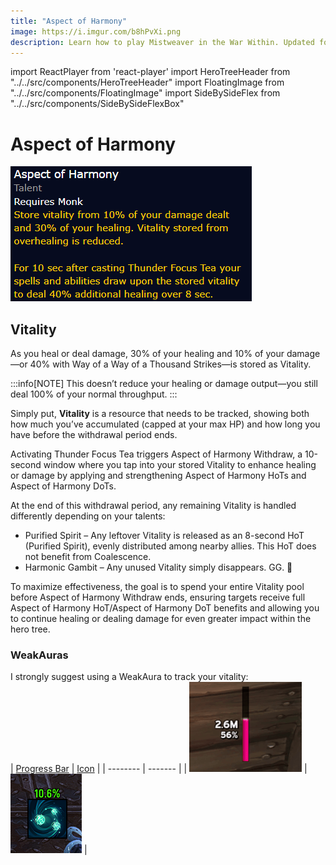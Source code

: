 ```yaml
---
title: "Aspect of Harmony"
image: https://i.imgur.com/b8hPvXi.png
description: Learn how to play Mistweaver in the War Within. Updated for 11.1.
---
```


import ReactPlayer from 'react-player'
import HeroTreeHeader from "../../src/components/HeroTreeHeader"
import FloatingImage from "../../src/components/FloatingImage"
import SideBySideFlex from "../../src/components/SideBySideFlexBox"

# Aspect of Harmony

![<WH>Aspect of Harmony</WH>](..\images\moh\AspectofHarmony.png)

## Vitality

As you heal or deal damage, 30% of your healing and 10% of your damage—or 40% with Way of a <WH>Way of a Thousand Strikes</WH>—is stored as Vitality.

:::info[NOTE]
This doesn’t reduce your healing or damage output—you still deal 100% of your normal throughput.
:::

Simply put, **Vitality** is a resource that needs to be tracked, showing both how much you’ve accumulated (capped at your max HP) and how long you have before the withdrawal period ends.


Activating <WH>Thunder Focus Tea</WH> triggers <WH>Aspect of Harmony Withdraw</WH>, a 10-second window where you tap into your stored Vitality to enhance healing or damage by applying and strengthening <WH short="HoT">Aspect of Harmony HoT</WH>s and <WH short="DoT">Aspect of Harmony DoT</WH>s.

At the end of this withdrawal period, any remaining Vitality is handled differently depending on your talents:

- <WH>Purified Spirit</WH> – Any leftover Vitality is released as an 8-second HoT (<WH>Purified Spirit</WH>), evenly distributed among nearby allies. This HoT does not benefit from <WH>Coalescence</WH>.
- <WH>Harmonic Gambit</WH> – Any unused Vitality simply disappears. GG. 🙁

To maximize effectiveness, the goal is to spend your entire Vitality pool before <WH>Aspect of Harmony Withdraw</WH> ends, ensuring targets receive full <WH short="HoT">Aspect of Harmony HoT</WH>/<WH short="DoT">Aspect of Harmony DoT</WH> benefits and allowing you to continue healing or dealing damage for even greater impact within the <HeroTreeHeader heroTree="Master of Harmony"/> hero tree.

### WeakAuras

I strongly suggest using a WeakAura to track your vitality:  
| [Progress Bar](https://wago.io/H-BqbpSOt)         |  [Icon](https://wago.io/51Hb_dq-7)    |
| --------                                          | -------                               |
| [![Progress Bar](..\images\moh\WAProgressBar.gif)](https://wago.io/H-BqbpSOt)  |  [![Icon](..\images\moh\WAIcon.png)](https://wago.io/51Hb_dq-7)    |
